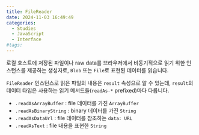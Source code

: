 ```yaml
---
title: FileReader
date: 2024-11-03 16:49:49
categories:
  - Studies
  - JavaScript
  - Interface
#tags:
---
```

로컬 호스트에 저장된 파일이나 raw data를 브라우저에서 비동기적으로 읽기 위한 인스턴스를 제공하는 생성자로, `Blob` 또는 `File`로 표현된 데이터를 읽습니다.

`FileReader` 인스턴스로 읽은 파일의 내용은 `result` 속성으로 알 수 있는데, `result`의 데이터 타입은 사용하는 읽기 메서드들(`readAs-*` prefixed)마다 다릅니다.

- `.readAsArrayBuffer` : file 데이터를 가진 `ArrayBuffer`
- `.readAsBinaryString` : binary 데이터를 가진 `String`
- `.readAsDataUrl` : file 데이터를 참조하는 `data: URL`
- `.readAsText` : file 내용을 표현한 `String`
